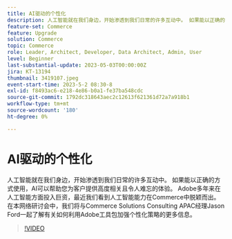 ```yaml
---
title: AI驱动的个性化
description: 人工智能就在我们身边，开始渗透到我们日常的许多互动中。 如果能以正确的方式使用，AI可以帮助您为客户提供高度相关且令人难忘的体验。 Adobe多年来在人工智能方面投入巨资，最近我们看到人工智能能力在Commerce中脱颖而出。 在本网络研讨会中，我们将与Commerce Solutions Consulting APAC经理Jason Ford一起了解有关如何利用Adobe工具包加强个性化策略的更多信息。
feature-set: Commerce
feature: Upgrade
solution: Commerce
topic: Commerce
role: Leader, Architect, Developer, Data Architect, Admin, User
level: Beginner
last-substantial-update: 2023-05-03T00:00:00Z
jira: KT-13194
thumbnail: 3419107.jpeg
event-start-time: 2023-5-2 08:30-8
exl-id: f8493ac6-e218-4e86-b0a1-fe37ba548cdc
source-git-commit: 1792dc318643aec2c12613f621361d72a7a918b1
workflow-type: tm+mt
source-wordcount: '180'
ht-degree: 0%

---
```


# AI驱动的个性化

人工智能就在我们身边，开始渗透到我们日常的许多互动中。 如果能以正确的方式使用，AI可以帮助您为客户提供高度相关且令人难忘的体验。 Adobe多年来在人工智能方面投入巨资，最近我们看到人工智能能力在Commerce中脱颖而出。 在本网络研讨会中，我们将与Commerce Solutions Consulting APAC经理Jason Ford一起了解有关如何利用Adobe工具包加强个性化策略的更多信息。

>[!VIDEO](https://video.tv.adobe.com/v/3419107/?learn=on)

